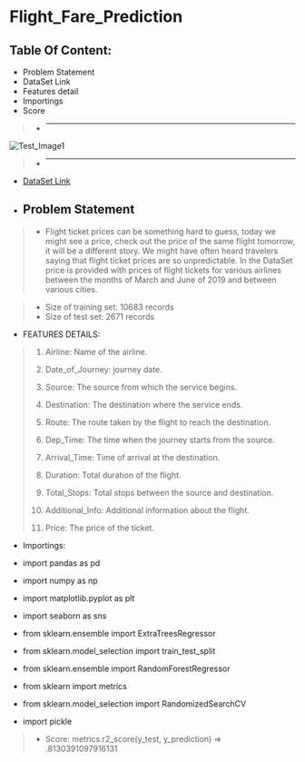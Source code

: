 # Flight_Fare_Prediction

## Table Of Content:
- Problem Statement
- DataSet Link
- Features detail
- Importings
- Score


> - ______________________________________________________________________________________________________________________________________________________________________________
![Test_Image1](https://wonderfulengineering.com/wp-content/uploads/2014/05/airplane-wallpaper-2.jpg)
> - ______________________________________________________________________________________________________________________________________________________________________________

- [DataSet Link](https://www.kaggle.com/nikhilmittal/flight-fare-prediction-mh)


 - ## Problem Statement
> - Flight ticket prices can be something hard to guess, today we might see a price, check out the price of the same flight tomorrow, it will be a different story. We might have often heard travelers saying that flight ticket prices are so unpredictable.  In the DataSet price is provided with prices of flight tickets for various airlines between the months of March and June of 2019 and between various cities.

> - Size of training set: 10683 records
> - Size of test set: 2671 records
> 
  - FEATURES DETAILS:
> 1. Airline: Name of the airline.
> 
> 2. Date_of_Journey: journey date.
> 
> 3. Source: The source from which the service begins.
> 
> 4. Destination: The destination where the service ends.
> 
> 5. Route: The route taken by the flight to reach the destination.
> 
> 6. Dep_Time: The time when the journey starts from the source.
> 
> 7. Arrival_Time: Time of arrival at the destination.
> 
> 8. Duration: Total duration of the flight.
> 
> 9. Total_Stops: Total stops between the source and destination.
> 
> 10. Additional_Info: Additional information about the flight.
> 
> 11. Price: The price of the ticket.

- Importings:

- import pandas as pd
- import numpy as np
- import matplotlib.pyplot as plt
- import seaborn as sns
- from sklearn.ensemble import ExtraTreesRegressor
- from sklearn.model_selection import train_test_split
- from sklearn.ensemble import RandomForestRegressor
- from sklearn import metrics
- from sklearn.model_selection import RandomizedSearchCV
- import pickle


> - Score:
metrics.r2_score(y_test, y_prediction)
=> .8130391097916131




